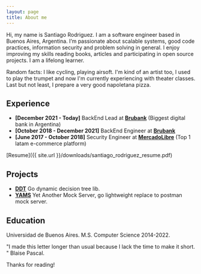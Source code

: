 ```yaml
---
layout: page
title: About me
---
```


Hi, my name is Santiago Rodriguez. I am a software engineer based in Buenos Aires, Argentina. I’m passionate about scalable systems, good code practices, information security and problem solving in general. I enjoy improving my skills reading books, articles and participating in open source projects. I am a lifelong learner.

Random facts: I like cycling, playing airsoft. I'm kind of an artist too, I used to play the trumpet and now I'm currently experiencing with theater classes. Last but not least, I prepare a very good napoletana pizza.

## Experience

* **[December 2021 - Today]** BackEnd Lead at [**Brubank**](https://brubank.com/) (Biggest digital bank in Argentina)
* **[October 2018 - December 2021]** BackEnd Engineer at [**Brubank**](https://brubank.com/)
* **[June 2017 - October 2018]** Security Engineer at [**MercadoLibre**](https://mercadolibre.com/) (Top 1 latam e-commerce platform)

[Resume]({{ site.url }}/downloads/santiago_rodriguez_resume.pdf)

## Projects
* [**DDT**](https://github.com/sgrodriguez/ddt) Go dynamic decision tree lib.
* [**YAMS**](https://github.com/sgrodriguez/yams) Yet Another Mock Server, go lightweight replace to postman mock server.

## Education

Universidad de Buenos Aires. M.S. Computer Science 2014-2022.

<p class="message">
"I made this letter longer than usual because I lack the time to make it short. " Blaise Pascal.
</p>
Thanks for reading!
